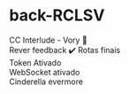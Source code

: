 # back-RCLSV
CC Interlude - Vory :pray: <br />
Rever feedback :heavy_check_mark:
Rotas finais <br />
Token Ativado <br />
WebSocket ativado <br />
Cinderella evermore <br />
